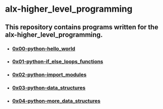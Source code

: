 # alx-higher_level_programming
## This repository contains programs written for the alx-higher_level_programming.

- ### [0x00-python-hello_world](0x00-python-hello_world)
- ### [0x01-python-if_else_loops_functions](0x01-python-if_else_loops_functions)
- ### [0x02-python-import_modules](0x02-python-import_modules)
- ### [0x03-python-data_structures](0x03-python-data_structures)
- ### [0x04-python-more_data_structures](0x04-python-more_data_structures)
